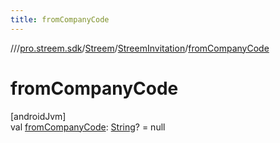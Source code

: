 ```yaml
---
title: fromCompanyCode
---
```

//[<root>](../../../../index.html)/[pro.streem.sdk](../../index.html)/[Streem](../index.html)/[StreemInvitation](index.html)/[fromCompanyCode](from-company-code.html)



# fromCompanyCode



[androidJvm]\
val [fromCompanyCode](from-company-code.html): [String](https://kotlinlang.org/api/latest/jvm/stdlib/kotlin/-string/index.html)? = null




